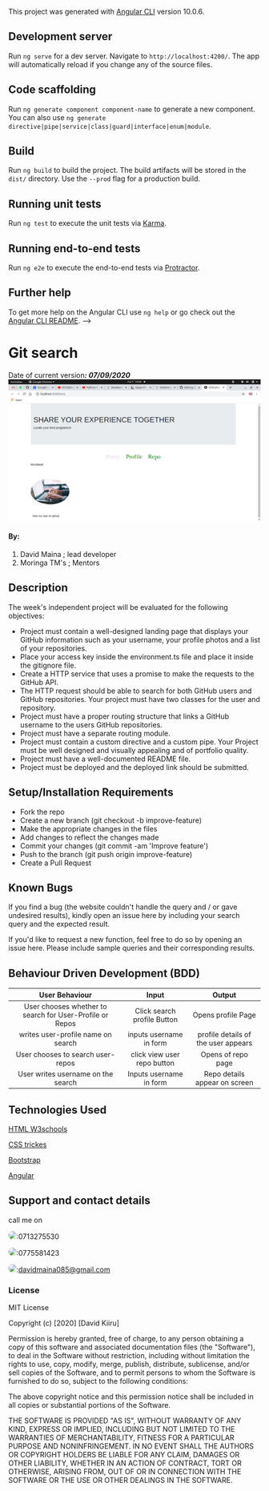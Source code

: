 This project was generated with [Angular CLI](https://github.com/angular/angular-cli) version 10.0.6.

## Development server

Run `ng serve` for a dev server. Navigate to `http://localhost:4200/`. The app will automatically reload if you change any of the source files.

## Code scaffolding

Run `ng generate component component-name` to generate a new component. You can also use `ng generate directive|pipe|service|class|guard|interface|enum|module`.

## Build

Run `ng build` to build the project. The build artifacts will be stored in the `dist/` directory. Use the `--prod` flag for a production build.

## Running unit tests

Run `ng test` to execute the unit tests via [Karma](https://karma-runner.github.io).

## Running end-to-end tests

Run `ng e2e` to execute the end-to-end tests via [Protractor](http://www.protractortest.org/).

## Further help

To get more help on the Angular CLI use `ng help` or go check out the [Angular CLI README](https://github.com/angular/angular-cli/blob/master/README.md). -->

# Git search

 Date of current version<strong>*: 07/09/2020*</strong>
 <img src="./src/assets/home.png">

#### By:

1. David Maina ; lead developer
1. Moringa TM's ; Mentors

## Description

The week's independent project will be evaluated for the following objectives:
*  Project must contain a well-designed landing page that displays your GitHub information such as your username, your profile photos and a list of your repositories.
* Place your access key inside the environment.ts file and place it inside the gitignore file.
* Create a HTTP service that uses a promise to make the requests to the GitHub API.
* The HTTP request should be able to search for both GitHub users and GitHub repositories.
Your project must have two classes for the user and repository.
* Project must have a proper routing structure that links a GitHub username to the users GitHub repositories.
* Project must have a separate routing module.
* Project must contain a custom directive and a custom pipe.
Your Project must be well designed and visually appealing and of portfolio quality.
* Project must have a well-documented README file.
* Project must be deployed and the deployed link should be submitted.

## Setup/Installation Requirements
* Fork the repo
* Create a new branch (git checkout -b improve-feature)
* Make the appropriate changes in the files
* Add changes to reflect the changes made
* Commit your changes (git commit -am 'Improve feature')
* Push to the branch (git push origin improve-feature)
* Create a Pull Request

## Known Bugs
If you find a bug (the website couldn't handle the query and / or gave undesired results), kindly open an issue here by including your search query and the expected result.

If you'd like to request a new function, feel free to do so by opening an issue here. Please include sample queries and their corresponding results.
## Behaviour Driven Development (BDD)


|User Behaviour                    | Input                    | Output         |
|:--------------------------------:|:------------------------:|:--------------:|
|User chooses whether to search for User-Profile or Repos|  Click search profile Button   | Opens profile Page|
|writes user-profile name on search |inputs username in form   | profile details of the user appears |
|User chooses to search user-repos  | click view user repo button | Opens of repo page |
|User writes username on the search | Inputs username in form  | Repo details appear on screen |

## Technologies Used
<a href="https://www.w3schools.com/">HTML W3schools</a> 

<a href="https://css-tricks.com/">CSS trickes</a> 

<a href="https://getbootstrap.com/">Bootstrap</a>

<a href="https://www.w3schools.com/">Angular</a>

## Support and contact details
call me on

<img src="https://bit.ly/2H4L6UZ" width="109" style="border-radius:50%;">:0713275530

<img src="https://bit.ly/383xk0Z" width="109" style="border-radius:50%;">:0775581423
 
 <img src="https://bit.ly/2Smueyp" width="109" style="border-radius:50%;">:davidmaina085@gmail.com
### License
MIT License

Copyright (c) [2020] [David Kiiru]

Permission is hereby granted, free of charge, to any person obtaining a copy
of this software and associated documentation files (the "Software"), to deal
in the Software without restriction, including without limitation the rights
to use, copy, modify, merge, publish, distribute, sublicense, and/or sell
copies of the Software, and to permit persons to whom the Software is
furnished to do so, subject to the following conditions:

The above copyright notice and this permission notice shall be included in all
copies or substantial portions of the Software.

THE SOFTWARE IS PROVIDED "AS IS", WITHOUT WARRANTY OF ANY KIND, EXPRESS OR
IMPLIED, INCLUDING BUT NOT LIMITED TO THE WARRANTIES OF MERCHANTABILITY,
FITNESS FOR A PARTICULAR PURPOSE AND NONINFRINGEMENT. IN NO EVENT SHALL THE
AUTHORS OR COPYRIGHT HOLDERS BE LIABLE FOR ANY CLAIM, DAMAGES OR OTHER
LIABILITY, WHETHER IN AN ACTION OF CONTRACT, TORT OR OTHERWISE, ARISING FROM,
OUT OF OR IN CONNECTION WITH THE SOFTWARE OR THE USE OR OTHER DEALINGS IN THE
SOFTWARE.
